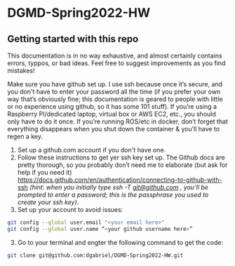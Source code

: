 # DGMD-Spring2022-HW
## Getting started with this repo

This documentation is in no way exhaustive, and almost certainly contains errors, typpos, or bad ideas.  Feel free to suggest improvements as you find mistakes!

Make sure you have github set up.  I use ssh because once it’s secure, and you don't have to enter your password all the time (if you prefer your own way that’s obviously fine; this documentation is geared to people with little or no experience using github, so it has some 101 stuff).  If you’re using a Raspberry PI/dedicated laptop, virtual box or AWS EC2, etc., you should only have to do it once. If you’re running ROS/etc in docker, don’t forget that everything disappears when you shut down the container & you’ll have to regen a key.

1. Set up a github.com account if you don't have one.
2. Follow these instructions to get yer ssh key set up.  The Github docs are pretty thorough, so you probably don’t need me to elaborate (but ask for help if you need it) https://docs.github.com/en/authentication/connecting-to-github-with-ssh *(hint: when you initially type ssh -T git@github.com , you’ll be prompted to enter a password; this is the passphrase you used to create your ssh key)*.
3. Set up your account to avoid issues:
```bash
git config --global user.email "<your email here>"
git config --global user.name “<your github username here>”
```
3. Go to your terminal and engter the following command to get the code: 
```bash
git clone git@github.com:dgabriel/DGMD-Spring2022-HW.git
```

